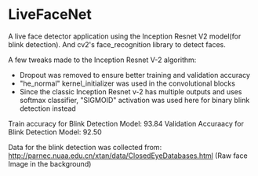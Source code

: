 # LiveFaceNet
A live face detector application using the Inception Resnet V2 model(for blink detection).
And cv2's face_recognition library to detect faces.

A few tweaks made to the Inception Resnet V-2 algorithm:

- Dropout was removed to ensure better training and validation accuracy
- "he_normal" kernel_initializer was used in the convolutional blocks
- Since the classic Inception Resnet v-2 has multiple outputs and uses softmax classifier, "SIGMOID" activation was used here for binary blink detection instead

Train accuracy for Blink Detection Model: 93.84
Validation Accuraacy for Blink Detection Model: 92.50

Data for the blink detection was collected from:  http://parnec.nuaa.edu.cn/xtan/data/ClosedEyeDatabases.html (Raw face Image in the background)
